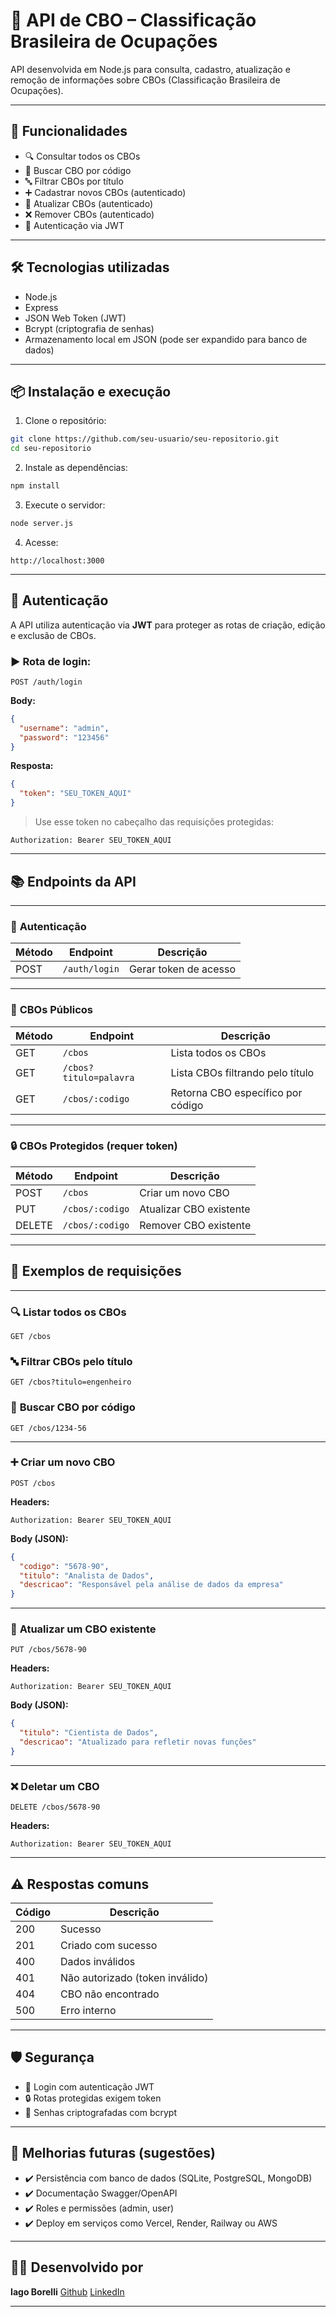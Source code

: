 
# 📄 API de CBO – Classificação Brasileira de Ocupações

API desenvolvida em Node.js para consulta, cadastro, atualização e remoção de informações sobre CBOs (Classificação Brasileira de Ocupações).

---

## 🚀 Funcionalidades

* 🔍 Consultar todos os CBOs
* 🔎 Buscar CBO por código
* 🔤 Filtrar CBOs por título
* ➕ Cadastrar novos CBOs (autenticado)
* 🔄 Atualizar CBOs (autenticado)
* ❌ Remover CBOs (autenticado)
* 🔐 Autenticação via JWT

---

## 🛠 Tecnologias utilizadas

* Node.js
* Express
* JSON Web Token (JWT)
* Bcrypt (criptografia de senhas)
* Armazenamento local em JSON (pode ser expandido para banco de dados)

---

## 📦 Instalação e execução

1. Clone o repositório:

```bash
git clone https://github.com/seu-usuario/seu-repositorio.git
cd seu-repositorio
```

2. Instale as dependências:

```bash
npm install
```

3. Execute o servidor:

```bash
node server.js
```

4. Acesse:

```
http://localhost:3000
```

---

## 🔐 Autenticação

A API utiliza autenticação via **JWT** para proteger as rotas de criação, edição e exclusão de CBOs.

### ▶️ Rota de login:

```
POST /auth/login
```

**Body:**

```json
{
  "username": "admin",
  "password": "123456"
}
```

**Resposta:**

```json
{
  "token": "SEU_TOKEN_AQUI"
}
```

> Use esse token no cabeçalho das requisições protegidas:

```
Authorization: Bearer SEU_TOKEN_AQUI
```

---

## 📚 Endpoints da API

---

### 🔐 **Autenticação**

| Método | Endpoint      | Descrição             |
| ------ | ------------- | --------------------- |
| POST   | `/auth/login` | Gerar token de acesso |

---

### 📄 **CBOs Públicos**

| Método | Endpoint               | Descrição                         |
| ------ | ---------------------- | --------------------------------- |
| GET    | `/cbos`                | Lista todos os CBOs               |
| GET    | `/cbos?titulo=palavra` | Lista CBOs filtrando pelo título  |
| GET    | `/cbos/:codigo`        | Retorna CBO específico por código |

---

### 🔒 **CBOs Protegidos (requer token)**

| Método | Endpoint        | Descrição               |
| ------ | --------------- | ----------------------- |
| POST   | `/cbos`         | Criar um novo CBO       |
| PUT    | `/cbos/:codigo` | Atualizar CBO existente |
| DELETE | `/cbos/:codigo` | Remover CBO existente   |

---

## 📑 Exemplos de requisições

---

### 🔍 **Listar todos os CBOs**

```
GET /cbos
```

### 🔤 **Filtrar CBOs pelo título**

```
GET /cbos?titulo=engenheiro
```

### 🔎 **Buscar CBO por código**

```
GET /cbos/1234-56
```

---

### ➕ **Criar um novo CBO**

```
POST /cbos
```

**Headers:**

```
Authorization: Bearer SEU_TOKEN_AQUI
```

**Body (JSON):**

```json
{
  "codigo": "5678-90",
  "titulo": "Analista de Dados",
  "descricao": "Responsável pela análise de dados da empresa"
}
```

---

### 🔄 **Atualizar um CBO existente**

```
PUT /cbos/5678-90
```

**Headers:**

```
Authorization: Bearer SEU_TOKEN_AQUI
```

**Body (JSON):**

```json
{
  "titulo": "Cientista de Dados",
  "descricao": "Atualizado para refletir novas funções"
}
```

---

### ❌ **Deletar um CBO**

```
DELETE /cbos/5678-90
```

**Headers:**

```
Authorization: Bearer SEU_TOKEN_AQUI
```

---

## ⚠️ Respostas comuns

| Código | Descrição                       |
| ------ | ------------------------------- |
| 200    | Sucesso                         |
| 201    | Criado com sucesso              |
| 400    | Dados inválidos                 |
| 401    | Não autorizado (token inválido) |
| 404    | CBO não encontrado              |
| 500    | Erro interno                    |

---

## 🛡️ Segurança

* 🔑 Login com autenticação JWT
* 🔒 Rotas protegidas exigem token
* 🔐 Senhas criptografadas com bcrypt

---

## 🚀 Melhorias futuras (sugestões)

* ✔️ Persistência com banco de dados (SQLite, PostgreSQL, MongoDB)
* ✔️ Documentação Swagger/OpenAPI
* ✔️ Roles e permissões (admin, user)
* ✔️ Deploy em serviços como Vercel, Render, Railway ou AWS

---

## 👨‍💻 Desenvolvido por

**Iago Borelli**
[Github](https://github.com/iagoborelli)
[LinkedIn](https://linkedin.com/in/iagoborelli)

---
